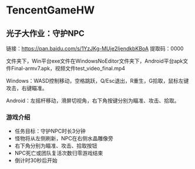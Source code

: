 # TencentGameHW

## 光子大作业：守护NPC

链接：https://pan.baidu.com/s/1YzJKg-MUje2IjendkbKBoA 
提取码：0000

文件夹下，Win平台exe文件在WindowsNoEditor文件夹下，Android平台apk文件Final-armv7.apk，视频文件test_video_final.mp4

Windows：WASD控制移动，空格跳跃，Q/Esc退出，R重生，G拾取，鼠标左键攻击，右键瞄准。

Android：左摇杆移动，滑屏切视角，右下角按键分别为瞄准、攻击、拾取。

### 游戏介绍

- 任务目标：守护NPC时长3分钟
- 怪物将从左侧刷新，NPC在右侧水晶雕像旁
- 右下角分别为瞄准、攻击、拾取按钮
- NPC死亡或团队复活次数归零游戏结束
- 倒计时30秒后开始
